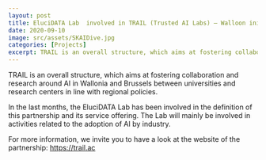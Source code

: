 ```yaml
---
layout: post
title: EluciDATA Lab  involved in TRAIL (Trusted AI Labs) – Walloon initiative to foster research and collaboration around AI
date: 2020-09-10
image: src/assets/SKAIDive.jpg
categories: [Projects]
excerpt: TRAIL is an overall structure, which aims at fostering collaboration and research around AI in Wallonia and Brussels between universities and research centers in line with regional policies.
---
```


TRAIL is an overall structure, which aims at fostering collaboration and research around AI in Wallonia and Brussels between universities and research centers in line with regional policies.

In the last months, the EluciDATA Lab has been involved in the definition of this partnership and its service offering. The Lab&nbsp;will mainly be involved in activities related to the adoption of AI by industry.&nbsp;

For more information, we invite you to have a look at the website of the partnership:&nbsp;<a href="https://trail.ac/" target="_blank" class="text-blue-600 underline">https://trail.ac</a>
